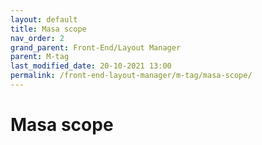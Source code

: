 ```yaml
---
layout: default
title: Masa scope
nav_order: 2
grand_parent: Front-End/Layout Manager
parent: M-tag
last_modified_date: 20-10-2021 13:00
permalink: /front-end-layout-manager/m-tag/masa-scope/
---
```


# Masa scope